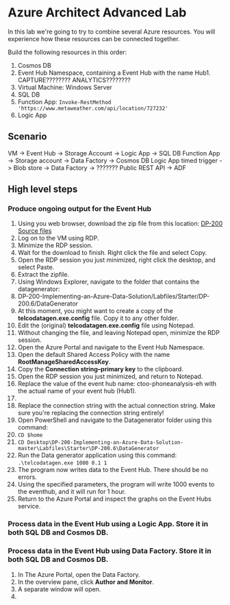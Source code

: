 # Azure Architect Advanced Lab

In this lab we're going to try to combine several Azure resources. You will experience how these resources can be connected together.

Build the following resources in this order:
1. Cosmos DB
1. Event Hub Namespace, containing a Event Hub with the name Hub1. CAPTURE???????? ANALYTICS????????
1. Virtual Machine: Windows Server
1. SQL DB
1. Function App: ```Invoke-RestMethod 'https://www.metaweather.com/api/location/727232'```
1. Logic App

## Scenario
VM -> Event Hub -> Storage Account -> 
Logic App -> SQL DB
Function App -> Storage account -> Data Factory -> Cosmos DB
Logic App timed trigger -> Blob store -> Data Factory -> ???????
Public REST API -> ADF

## High level steps

### Produce ongoing output for the Event Hub
1. Using you web browser, download the zip file from this location: [DP-200 Source files](https://github.com/MicrosoftLearning/DP-200-Implementing-an-Azure-Data-Solution/archive/master.zip)
1. Log on to the VM using RDP.
1. Minimize the RDP session.
1. Wait for the download to finish. Right click the file and select Copy.
1. Open the RDP session you just minimized, right click the desktop, and select Paste.
1. Extract the zipfile.
1. Using Windows Explorer, navigate to the folder that contains the datagenerator:
1. DP-200-Implementing-an-Azure-Data-Solution/Labfiles/Starter/DP-200.6/DataGenerator
1. At this moment, you might want to create a copy of the **telcodatagen.exe.config** file. Copy it to any other folder.
1. Edit the (original) **telcodatagen.exe.config** file using Notepad.
1. Without changing the file, and leaving Notepad open, minimize the RDP session.
1. Open the Azure Portal and navigate to the Event Hub Namespace.
1. Open the default Shared Access Policy with the name **RootManageSharedAccessKey**.
1. Copy the **Connection string–primary key** to the clipboard.
1. Open the RDP session you just minimized, and return to Notepad.
1. Replace the value of the event hub name: ctoo-phoneanalysis-eh with the actual name of your event hub (Hub1).
1. <add key="EventHubName" value="Hub1"/>
1. Replace the connection string with the actual connection string. Make sure you're replacing the connection string entirely!
1. Open PowerShell and navigate to the Datagenerator folder using this command:
1. ```CD $home```
1. ```CD Desktop\DP-200-Implementing-an-Azure-Data-Solution-master\Labfiles\Starter\DP-200.6\DataGenerator```
1. Run the Data generator application using this command: ```.\telcodatagen.exe 1000 0.1 1```
1. The program now writes data to the Event Hub. There should be no errors.
1. Using the specified parameters, the program will write 1000 events to the eventhub, and it will run for 1 hour.
1. Return to the Azure Portal and inspect the graphs on the Event Hubs service.

### Process data in the Event Hub using a Logic App. Store it in both SQL DB and Cosmos DB.



### Process data in the Event Hub using Data Factory. Store it in both SQL DB and Cosmos DB.
1. In The Azure Portal, open the Data Factory.
1. In the overview pane, click **Author and Monitor**.
1. A separate window will open.
1. 

